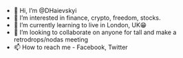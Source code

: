 - 👋 Hi, I’m @DHaievskyi
- 👀 I’m interested in finance, crypto, freedom, stocks.
- 🌱 I’m currently learning to live in London, UK😁
- 💞️ I’m looking to collaborate on anyone for tall and make a retrodrops/nodas meeting 
- 📫 How to reach me - Facebook, Twitter

<!---
DHaievskyi/DHaievskyi is a ✨ special ✨ repository because its `README.md` (this file) appears on your GitHub profile.
You can click the Preview link to take a look at your changes.
--->
